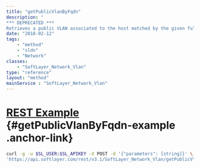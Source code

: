 ```yaml
---
title: "getPublicVlanByFqdn"
description: "
*** DEPRECATED ***
Retrieves a public VLAN associated to the host matched by the given fully-qualified domain name. "
date: "2018-02-12"
tags:
    - "method"
    - "sldn"
    - "Network"
classes:
    - "SoftLayer_Network_Vlan"
type: "reference"
layout: "method"
mainService : "SoftLayer_Network_Vlan"
---
```


# [REST Example](#getPublicVlanByFqdn-example) <a href="/article/rest/"><i class="fas fa-question"></i></a> {#getPublicVlanByFqdn-example .anchor-link} 
```bash
curl -g -u $SL_USER:$SL_APIKEY -X POST -d '{"parameters": [string]}' \
'https://api.softlayer.com/rest/v3.1/SoftLayer_Network_Vlan/getPublicVlanByFqdn'
```

